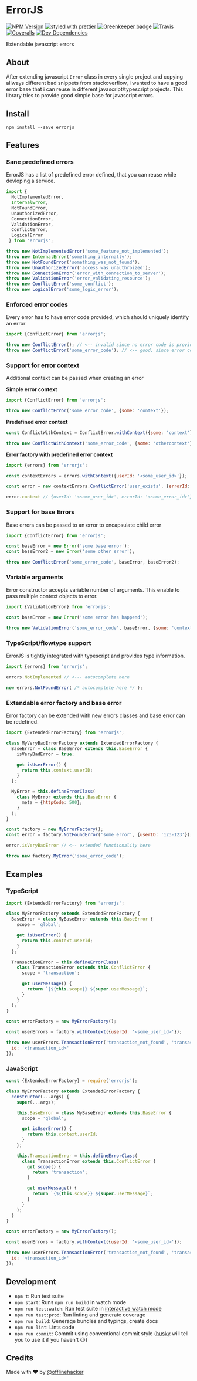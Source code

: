 # ErrorJS

[![NPM Version](https://badge.fury.io/js/errorjs.svg)](http://badge.fury.io/js/errorjs)
[![styled with prettier](https://img.shields.io/badge/styled_with-prettier-ff69b4.svg)](https://github.com/prettier/prettier)
[![Greenkeeper badge](https://badges.greenkeeper.io/offlinehacker/errorjs.svg)](https://greenkeeper.io/)
[![Travis](https://img.shields.io/travis/offlinehacker/errorjs.svg)](https://travis-ci.org/offlinehacker/errorjs)
[![Coveralls](https://img.shields.io/coveralls/offlinehacker/errorjs.svg)](https://coveralls.io/github/offlinehacker/errorjs)
[![Dev Dependencies](https://david-dm.org/offlinehacker/errorjs/dev-status.svg)](https://david-dm.org/offlinehacker/errorjs?type=dev)

Extendable javascript errors

## About

After extending javascript `Error` class in every single project and copying
allways different bad snippets from stackoverflow, i wanted to have a good
error base that i can reuse in different javascript/typescript projects.
This library tries to provide good simple base for javascript errors.

## Install

```
npm install --save errorjs
```

## Features

### Sane predefined errors

ErrorJS has a list of predefined error defined, that you can reuse while devloping a service.

```javascript
import {
  NotImplementedError,
  InternalError,
  NotFoundError,
  UnauthorizedError,
  ConnectionError,
  ValidationError,
  ConflictError,
  LogicalError
 } from 'errorjs';

throw new NotImplementedError('some_feature_not_implemented');
throw new InternalError('something_internally');
throw new NotFoundError('something_was_not_found');
throw new UnauthorizedError('access_was_unauthroized');
throw new ConnectionError('error_with_connection_to_server');
throw new ValidationError('error_validating_resource');
throw new ConflictError('some_conflict');
throw new LogicalError('some_logic_error');
```

### Enforced error codes

Every error has to have error code provided, which should uniquely identify an error

```javascript
import {ConflictError} from 'errorjs';

throw new ConflictError(); // <-- invalid since no error code is provided
throw new ConflictError('some_error_code'); // <-- good, since error code is provided
```

### Support for error context

Additional context can be passed when creating an error

**Simple error context**

```javascript
import {ConflictError} from 'errorjs';

throw new ConflictError('some_error_code', {some: 'context'});
```

**Predefined error context**

```javascript
const ConflictWithContext = ConflictError.withContext({some: 'context'});

throw new ConflictWithContext('some_error_code', {some: 'othercontext'});
```

**Error factory with predefined error context**

```javascript
import {errors} from 'errorjs';

const contextErrors = errors.withContext({userId: '<some_user_id>'});

const error = new contextErrors.ConflictError('user_exists', {errorId: '<some_error_id>'});

error.context // {userId: '<some_user_id>', errorId: '<some_error_id>'}
```

### Support for base Errors

Base errors can be passed to an error to encapsulate child error

```javascript
import {ConflictError} from 'errorjs';

const baseError = new Error('some base error');
const baseError2 = new Error('some other error');

throw new ConflictError('some_error_code', baseError, baseError2);
```

### Variable arguments

Error constructor accepts variable number of arguments. This enable to
pass multiple context objects to error.

```javascript
import {ValidationError} from 'errorjs';

const baseError = new Error('some error has happend');

throw new ValidationError('some_error_code', baseError, {some: 'context'}, {some: 'other_context'});
```

### TypeScript/flowtype support

ErrorJS is tightly integrated with typescript and provides type information.

```javascript
import {errors} from 'errorjs';

errors.NotImplemented // <--- autocomplete here

new errors.NotFoundError( /* autocomplete here */ );
```

### Extendable error factory and base error

Error factory can be extended with new errors classes and base error can be redefined.

```javascript
import {ExtendedErrorFactory} from 'errorjs';

class MyVeryBadErrorFactory extends ExtendedErrorFactory {
  BaseError = class BaseError extends this.BaseError {
    isVeryBadError = true;

    get isUserError() {
      return this.context.userID;
    }
  };

  MyError = this.defineErrorClass(
    class MyError extends this.BaseError {
      meta = {httpCode: 500};
    }
  );
}

const factory = new MyErrorFactory();
const error = factory.NotFoundError('some_error', {userID: '123-123'});

error.isVeryBadError // <-- extended functionality here

throw new factory.MyError('some_error_code');
```

## Examples

### TypeScript

```javascript
import {ExtendedErrorFactory} from 'errorjs';

class MyErrorFactory extends ExtendedErrorFactory {
  BaseError = class MyBaseError extends this.BaseError {
    scope = 'global';

    get isUserError() {
      return this.context.userId;
    }
  };

  TransactionError = this.defineErrorClass(
    class TransactionError extends this.ConflictError {
      scope = 'transaction';

      get userMessage() {
        return `{${this.scope}} ${super.userMessage}`;
      }
    }
  );
}

const errorFactory = new MyErrorFactory();

const userErrors = factory.withContext({userId: '<some_user_id>'});

throw new userErrors.TransactionError('transaction_not_found', 'transaction was not found', {
  id: '<transaction_id>'
});
```

### JavaScript

```javascript
const {ExtendedErrorFactory} = require('errorjs');

class MyErrorFactory extends ExtendedErrorFactory {
  constructor(...args) {
    super(...args);

    this.BaseError = class MyBaseError extends this.BaseError {
      scope = 'global';

      get isUserError() {
        return this.context.userId;
      }
    };

    this.TransactionError = this.defineErrorClass(
      class TransactionError extends this.ConflictError {
        get scope() {
          return 'transaction';
        }

        get userMessage() {
          return `{${this.scope}} ${super.userMessage}`;
        }
      }
    );
  }
}

const errorFactory = new MyErrorFactory();

const userErrors = factory.withContext({userId: '<some_user_id>'});

throw new userErrors.TransactionError('transaction_not_found', 'transaction was not found', {
  id: '<transaction_id>'
});
```

## Development

 - `npm t`: Run test suite
 - `npm start`: Runs `npm run build` in watch mode
 - `npm run test:watch`: Run test suite in [interactive watch mode](http://facebook.github.io/jest/docs/cli.html#watch)
 - `npm run test:prod`: Run linting and generate coverage
 - `npm run build`: Generage bundles and typings, create docs
 - `npm run lint`: Lints code
 - `npm run commit`: Commit using conventional commit style ([husky](https://github.com/typicode/husky) will tell you to use it if you haven't :wink:)

## Credits

Made with :heart: by [@offlinehacker](https://twitter.com/offlinehacker)
